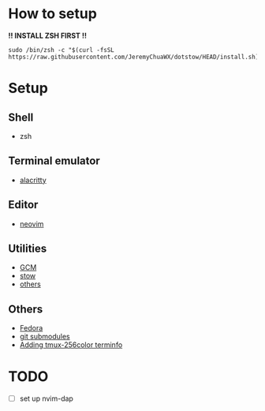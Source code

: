 # How to setup
**\!\! INSTALL ZSH FIRST \!\!**
```
sudo /bin/zsh -c "$(curl -fsSL https://raw.githubusercontent.com/JeremyChuaWX/dotstow/HEAD/install.sh)"
```

# Setup
## Shell
- zsh

## Terminal emulator
- [alacritty](https://github.com/alacritty/alacritty)

## Editor
- [neovim](https://github.com/neovim/neovim)

## Utilities
- [GCM](docs/gcm-setup.md)
- [stow](docs/stow-setup.md)
- [others](docs/utilities-list.md)

## Others
- [Fedora](docs/fedora-setup.md)
- [git submodules](docs/gitsubmodules-setup.md)
- [Adding tmux-256color terminfo](docs/tmux-256color.md)

# TODO
- [ ] set up nvim-dap
